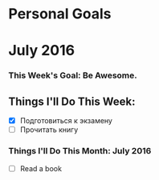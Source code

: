 Personal Goals
==============

# July 2016

### This Week's Goal: Be Awesome.

## Things I'll Do This Week:
- [x] Подготовиться к экзамену
- [ ] Прочитать книгу

### Things I'll Do This Month: July 2016
- [ ] Read a book
